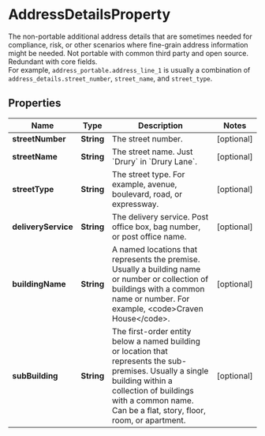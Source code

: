 

# AddressDetailsProperty

The non-portable additional address details that are sometimes needed for compliance, risk, or other scenarios where fine-grain address information might be needed. Not portable with common third party and open source. Redundant with core fields.<br/>For example, `address_portable.address_line_1` is usually a combination of `address_details.street_number`, `street_name`, and `street_type`.

## Properties

| Name | Type | Description | Notes |
|------------ | ------------- | ------------- | -------------|
|**streetNumber** | **String** | The street number. |  [optional] |
|**streetName** | **String** | The street name. Just &#x60;Drury&#x60; in &#x60;Drury Lane&#x60;. |  [optional] |
|**streetType** | **String** | The street type. For example, avenue, boulevard, road, or expressway. |  [optional] |
|**deliveryService** | **String** | The delivery service. Post office box, bag number, or post office name. |  [optional] |
|**buildingName** | **String** | A named locations that represents the premise. Usually a building name or number or collection of buildings with a common name or number. For example, &lt;code&gt;Craven House&lt;/code&gt;. |  [optional] |
|**subBuilding** | **String** | The first-order entity below a named building or location that represents the sub-premises. Usually a single building within a collection of buildings with a common name. Can be a flat, story, floor, room, or apartment. |  [optional] |



